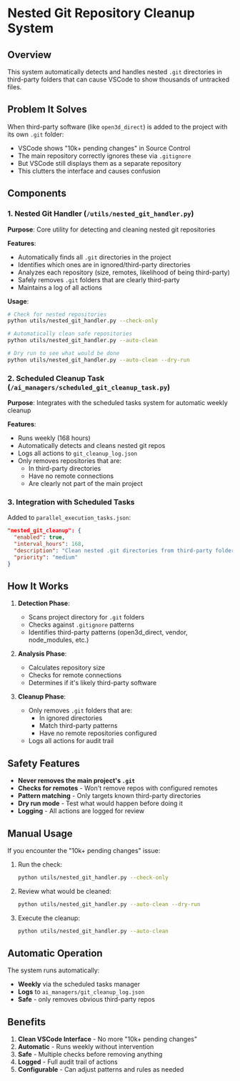 # Nested Git Repository Cleanup System

## Overview

This system automatically detects and handles nested `.git` directories in third-party folders that can cause VSCode to show thousands of untracked files.

## Problem It Solves

When third-party software (like `open3d_direct`) is added to the project with its own `.git` folder:
- VSCode shows "10k+ pending changes" in Source Control
- The main repository correctly ignores these via `.gitignore`
- But VSCode still displays them as a separate repository
- This clutters the interface and causes confusion

## Components

### 1. Nested Git Handler (`/utils/nested_git_handler.py`)

**Purpose**: Core utility for detecting and cleaning nested git repositories

**Features**:
- Automatically finds all `.git` directories in the project
- Identifies which ones are in ignored/third-party directories
- Analyzes each repository (size, remotes, likelihood of being third-party)
- Safely removes `.git` folders that are clearly third-party
- Maintains a log of all actions

**Usage**:
```bash
# Check for nested repositories
python utils/nested_git_handler.py --check-only

# Automatically clean safe repositories
python utils/nested_git_handler.py --auto-clean

# Dry run to see what would be done
python utils/nested_git_handler.py --auto-clean --dry-run
```

### 2. Scheduled Cleanup Task (`/ai_managers/scheduled_git_cleanup_task.py`)

**Purpose**: Integrates with the scheduled tasks system for automatic weekly cleanup

**Features**:
- Runs weekly (168 hours)
- Automatically detects and cleans nested git repos
- Logs all actions to `git_cleanup_log.json`
- Only removes repositories that are:
  - In third-party directories
  - Have no remote connections
  - Are clearly not part of the main project

### 3. Integration with Scheduled Tasks

Added to `parallel_execution_tasks.json`:
```json
"nested_git_cleanup": {
  "enabled": true,
  "interval_hours": 168,
  "description": "Clean nested .git directories from third-party folders",
  "priority": "medium"
}
```

## How It Works

1. **Detection Phase**:
   - Scans project directory for `.git` folders
   - Checks against `.gitignore` patterns
   - Identifies third-party patterns (open3d_direct, vendor, node_modules, etc.)

2. **Analysis Phase**:
   - Calculates repository size
   - Checks for remote connections
   - Determines if it's likely third-party software

3. **Cleanup Phase**:
   - Only removes `.git` folders that are:
     - In ignored directories
     - Match third-party patterns
     - Have no remote repositories configured
   - Logs all actions for audit trail

## Safety Features

- **Never removes the main project's `.git`**
- **Checks for remotes** - Won't remove repos with configured remotes
- **Pattern matching** - Only targets known third-party directories
- **Dry run mode** - Test what would happen before doing it
- **Logging** - All actions are logged for review

## Manual Usage

If you encounter the "10k+ pending changes" issue:

1. Run the check:
   ```bash
   python utils/nested_git_handler.py --check-only
   ```

2. Review what would be cleaned:
   ```bash
   python utils/nested_git_handler.py --auto-clean --dry-run
   ```

3. Execute the cleanup:
   ```bash
   python utils/nested_git_handler.py --auto-clean
   ```

## Automatic Operation

The system runs automatically:
- **Weekly** via the scheduled tasks manager
- **Logs** to `ai_managers/git_cleanup_log.json`
- **Safe** - only removes obvious third-party repos

## Benefits

1. **Clean VSCode Interface** - No more "10k+ pending changes"
2. **Automatic** - Runs weekly without intervention
3. **Safe** - Multiple checks before removing anything
4. **Logged** - Full audit trail of actions
5. **Configurable** - Can adjust patterns and rules as needed
